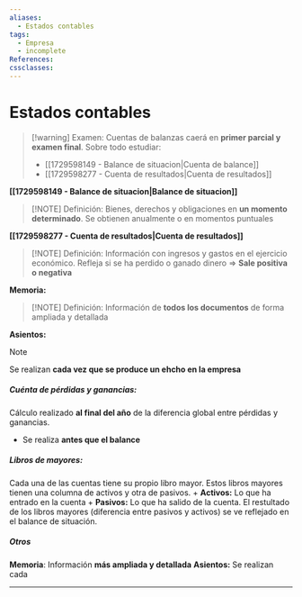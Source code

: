 ```yaml
---
aliases:
  - Estados contables
tags:
  - Empresa
  - incomplete
References: 
cssclasses:
---
```

# Estados contables
> [!warning] Examen: 
> Cuentas de balanzas caerá en **primer parcial y examen final**. 
> Sobre todo estudiar:
> + [[1729598149 - Balance de situacion|Cuenta de balance]]
> + [[1729598277 - Cuenta de resultados|Cuenta de resultados]]

**[[1729598149 - Balance de situacion|Balance de situacion]]**
> [!NOTE] Definición: 
> Bienes, derechos y obligaciones en **un momento determinado**. Se obtienen anualmente o en momentos puntuales 


**[[1729598277 - Cuenta de resultados|Cuenta de resultados]]**
> [!NOTE] Definición: 
> Información con ingresos y gastos en el ejercicio económico. Refleja si se ha perdido o ganado dinero => **Sale positiva o negativa** 


**Memoria:**
> [!NOTE] Definición: 
> Información de **todos los documentos** de forma ampliada y detallada
> 


**Asientos:**
> [!NOTE]  
>  Se realizan **cada vez que se produce un ehcho en la empresa**





##### Cuénta de pérdidas y ganancias:
Cálculo realizado **al final del año** de la diferencia global entre pérdidas y ganancias. 
+ Se realiza **antes que el balance**

##### Libros de mayores:
Cada una de las cuentas tiene su propio libro mayor. Estos libros mayores tienen una columna de activos y otra de pasivos. 
	+ **Activos:** Lo que ha entrado en la cuenta
	+ **Pasivos:** Lo que ha salido de la cuenta. 
	El restultado de los libros mayores (diferencia entre pasivos y activos) se ve reflejado en el balance de situación. 
##### Otros
**Memoria**: Información **más ampliada y detallada**
**Asientos:** Se realizan cada 

***